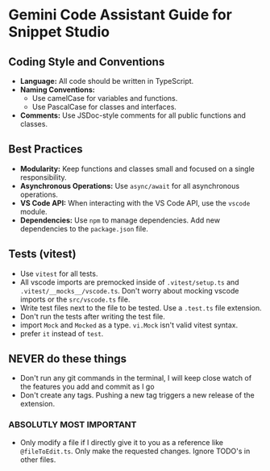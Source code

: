 # Gemini Code Assistant Guide for Snippet Studio

## Coding Style and Conventions

- **Language:** All code should be written in TypeScript.
- **Naming Conventions:**
  - Use camelCase for variables and functions.
  - Use PascalCase for classes and interfaces.
- **Comments:** Use JSDoc-style comments for all public functions and classes.

## Best Practices

- **Modularity:** Keep functions and classes small and focused on a single responsibility.
- **Asynchronous Operations:** Use `async/await` for all asynchronous operations.
- **VS Code API:** When interacting with the VS Code API, use the `vscode` module.
- **Dependencies:** Use `npm` to manage dependencies. Add new dependencies to the `package.json` file.

## Tests (vitest)

- Use `vitest` for all tests.
- All vscode imports are premocked inside of `.vitest/setup.ts` and `.vitest/__mocks__/vscode.ts`. Don't worry about mocking vscode imports or the `src/vscode.ts` file.
- Write test files next to the file to be tested. Use a `.test.ts` file extension.
- Don't run the tests after writing the test file.
- import `Mock` and `Mocked` as a type. `vi.Mock` isn't valid vitest syntax.
- prefer `it` instead of `test`.

## NEVER do these things

- Don't run any git commands in the terminal, I will keep close watch of the features you add and commit as I go
- Don't create any tags. Pushing a new tag triggers a new release of the extension.

### ABSOLUTLY MOST IMPORTANT

- Only modify a file if I directly give it to you as a reference like `@fileToEdit.ts`. Only make the requested changes. Ignore TODO's in other files.
